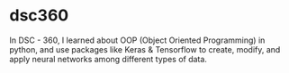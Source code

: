# dsc360
In DSC - 360, I learned about OOP (Object Oriented Programming) in python, and use packages like Keras &amp; Tensorflow to create, modify, and apply neural networks among different types of data.   
